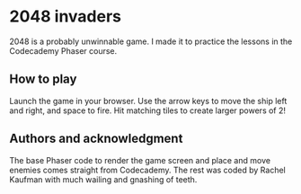 # 2048 invaders

2048 is a probably unwinnable game.  I made it to practice the lessons in the Codecademy Phaser course.

## How to play

Launch the game in your browser. Use the arrow keys to move the ship left and right, and space to fire. Hit matching tiles to create larger powers of 2!

## Authors and acknowledgment
The base Phaser code to render the game screen and place and move enemies comes straight from Codecademy. The rest was coded by Rachel Kaufman with much wailing and gnashing of teeth.
